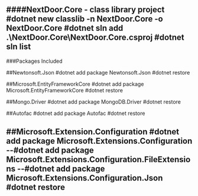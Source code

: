 ####NextDoor.Core - class library project
#dotnet new classlib -n NextDoor.Core -o NextDoor.Core
#dotnet sln add .\NextDoor.Core\NextDoor.Core.csproj
#dotnet sln list
-------------------------------------------------------
###Packages Included

##Newtonsoft.Json
#dotnet add package Newtonsoft.Json
#dotnet restore

##Microsoft.EntityFrameworkCore
#dotnet add package Microsoft.EntityFrameworkCore
#dotnet restore

##Mongo.Driver
#dotnet add package MongoDB.Driver
#dotnet restore

##Autofac
#dotnet add package Autofac
#dotnet restore

##Microsoft.Extension.Configuration
#dotnet add package Microsoft.Extensions.Configuration
--#dotnet add package Microsoft.Extensions.Configuration.FileExtensions
--#dotnet add package Microsoft.Extensions.Configuration.Json
#dotnet restore
-------------------------------------------------------